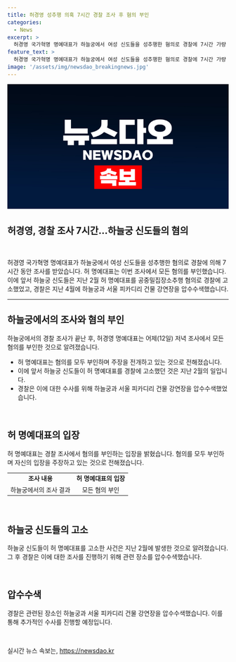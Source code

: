 ```yaml
---
title: 허경영 성추행 의혹 7시간 경찰 조사 후 혐의 부인
categories:
  - News
excerpt: >
  허경영 국가혁명 명예대표가 하늘궁에서 여성 신도들을 성추행한 혐의로 경찰에 7시간 가량 조사를 받았습니다. 허 명예대표는 모든 혐의를 부인했으며, 이는 지난 2월 신도들이 제기한 공중밀집장소추행 혐의와 관련이 있습니다. 경찰은 이에 앞서 하늘궁과 피카디리 건물 강연장을 압수수색한 바 있습니다.
feature_text: >
  허경영 국가혁명 명예대표가 하늘궁에서 여성 신도들을 성추행한 혐의로 경찰에 7시간 가량 조사를 받았습니다. 허 명예대표는 모든 혐의를 부인했으며, 이는 지난 2월 신도들이 제기한 공중밀집장소추행 혐의와 관련이 있습니다. 경찰은 이에 앞서 하늘궁과 피카디리 건물 강연장을 압수수색한 바 있습니다.
image: '/assets/img/newsdao_breakingnews.jpg'
---
```


<p><img src="/assets/img/newsdao_breakingnews.jpg" alt="ranknews 속보" /></p>

<h2 data-ke-size="size26">허경영, 경찰 조사 7시간…하늘궁 신도들의 혐의</h2>

<p data-ke-size="size16">&nbsp;</p>

<p data-ke-size="size16">허경영 국가혁명 명예대표가 하늘궁에서 여성 신도들을 성추행한 혐의로 경찰에 의해 7시간 동안 조사를 받았습니다. 허 명예대표는 이번 조사에서 모든 혐의를 부인했습니다. 이에 앞서 하늘궁 신도들은 지난 2월 허 명예대표를 공중밀집장소추행 혐의로 경찰에 고소했었고, 경찰은 지난 4월에 하늘궁과 서울 피카디리 건물 강연장을 압수수색했습니다.</p>

<hr>

<h2 data-ke-size="size26">하늘궁에서의 조사와 혐의 부인</h2>

<p data-ke-size="size16">하늘궁에서의 경찰 조사가 끝난 후, 허경영 명예대표는 어제(12일) 저녁 조사에서 모든 혐의를 부인한 것으로 알려졌습니다. </p>

<ul>
  <li>허 명예대표는 혐의를 모두 부인하며 주장을 전개하고 있는 것으로 전해졌습니다. </li>
  <li>이에 앞서 하늘궁 신도들이 허 명예대표를 경찰에 고소했던 것은 지난 2월의 일입니다. </li>
  <li>경찰은 이에 대한 수사를 위해 하늘궁과 서울 피카디리 건물 강연장을 압수수색했었습니다. </li>
</ul>

<p data-ke-size="size16">&nbsp;</p>

<h2 data-ke-size="size26">허 명예대표의 입장</h2>

<p data-ke-size="size16">허 명예대표는 경찰 조사에서 혐의를 부인하는 입장을 밝혔습니다. 혐의를 모두 부인하며 자신의 입장을 주장하고 있는 것으로 전해졌습니다.</p>

<table>
  <tbody>
    <tr>
      <td style="text-align: center; height: 17px;"><b>조사 내용</b></td>
      <td style="text-align: center; height: 17px;"><b>허 명예대표의 입장</b></td>
    </tr>
    <tr>
      <td style="text-align: center; height: 17px;">하늘궁에서의 조사 결과</td>
      <td style="text-align: center; height: 17px;">모든 혐의 부인</td>
    </tr>
  </tbody>
</table>

<p data-ke-size="size16">&nbsp;</p>

<h2 data-ke-size="size26">하늘궁 신도들의 고소</h2>

<p data-ke-size="size16">하늘궁 신도들이 허 명예대표를 고소한 사건은 지난 2월에 발생한 것으로 알려졌습니다. 그 후 경찰은 이에 대한 조사를 진행하기 위해 관련 장소를 압수수색했습니다.</p>

<p data-ke-size="size16">&nbsp;</p>

<h2 data-ke-size="size26">압수수색</h2>

<p data-ke-size="size16">경찰은 관련된 장소인 하늘궁과 서울 피카디리 건물 강연장을 압수수색했습니다. 이를 통해 추가적인 수사를 진행할 예정입니다.</p>

<p data-ke-size="size16">&nbsp;</p>
실시간 뉴스 속보는, <a href="https://newsdao.kr" rel="dofollow">https://newsdao.kr</a>


